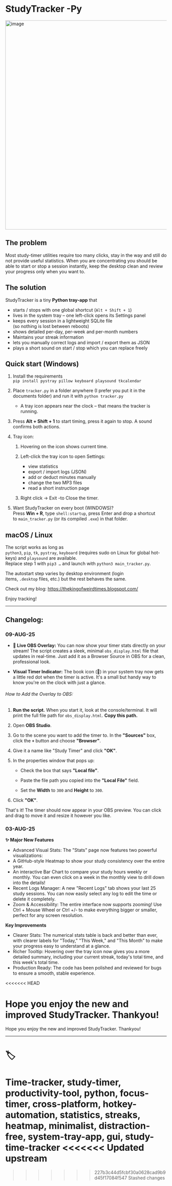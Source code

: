 # StudyTracker -Py

<img width="1170" height="654" alt="image" src="https://github.com/user-attachments/assets/fe66ee87-c447-4862-9c7c-d1db8b7e5c4c" />

## The problem

Most study-timer utilities require too many clicks, stay in the way and still do not provide useful statistics. When you are concentrating you should be able to start or stop a session instantly, keep the desktop clean and review your progress only when you want to.

## The solution

StudyTracker is a tiny **Python tray-app** that

- starts / stops with one global shortcut (`Alt + Shift + 1`)
- lives in the system tray – one left-click opens its Settings panel
- keeps every session in a lightweight SQLite file  
  (so nothing is lost between reboots)
- shows detailed per-day, per-week and per-month numbers
- Maintains your streak information
- lets you manually correct logs and import / export them as JSON
- plays a short sound on start / stop which you can replace freely

## Quick start (Windows)

1. Install the requirements  
   `pip install pystray pillow keyboard playsound tkcalendar`

2. Place `tracker.py` in a folder anywhere (I prefer you put it in the documents folder) and run it with `python tracker.py` 
   
   - A tray icon appears near the clock – that means the tracker is running.

3. Press **Alt + Shift + 1** to start timing, press it again to stop. A sound confirms both actions.

4. Tray icon:
   
   1. Hovering on the icon shows current time.
   
   2. Left-click the tray icon to open Settings:
      
      - view statistics
      - export / import logs (JSON)
      - add or deduct minutes manually
      - change the two MP3 files
      - read a short instruction page
   
   3. Right click -> Exit -to Close the timer.

5. Want StudyTracker on every boot (WINDOWS)?  
   Press **Win + R**, type `shell:startup`, press Enter and drop a shortcut to `main_tracker.py` (or its compiled `.exe`) in that folder.

## macOS / Linux

The script works as long as  
`python3`, `pip`, `tk`, `pystray`, `keyboard` (requires sudo on Linux for global hot-keys) and `playsound` are available.  
Replace step 1 with `pip3 …` and launch with `python3 main_tracker.py`.

The autostart step varies by desktop environment (login items, `.desktop` files, etc.) but the rest behaves the same.

Check out my blog: https://thekingofweirdtimes.blogspot.com/

Enjoy tracking!

---

## Changelog:

### 09-AUG-25

- **🔴 Live OBS Overlay:** You can now show your timer stats directly on your stream! The script creates a sleek, minimal `obs_display.html` file that updates in real-time. Just add it as a Browser Source in OBS for a clean, professional look.

- **Visual Timer Indicator:** The book icon (📖) in your system tray now gets a little red dot when the timer is active. It's a small but handy way to know you're on the clock with just a glance.

###### How to Add the Overlay to OBS:

1. **Run the script.** When you start it, look at the console/terminal. It will print the full file path for `obs_display.html`. **Copy this path.**

2. Open **OBS Studio**.

3. Go to the scene you want to add the timer to. In the **"Sources"** box, click the **`+`** button and choose **"Browser"**.

4. Give it a name like "Study Timer" and click **"OK"**.

5. In the properties window that pops up:
   
   - Check the box that says **"Local file"**.
   
   - Paste the file path you copied into the **"Local File"** field.
   
   - Set the **Width** to `300` and **Height** to `300`.

6. Click **"OK"**.

That's it! The timer should now appear in your OBS preview. You can click and drag to move it and resize it however you like.

### 03-AUG-25

**✨ Major New Features**

- Advanced Visual Stats: The "Stats" page now features two powerful visualizations:
- A GitHub-style Heatmap to show your study consistency over the entire year.
- An interactive Bar Chart to compare your study hours weekly or monthly. You can even click on a week in the monthly view to drill down into the details!
- Recent Logs Manager: A new "Recent Logs" tab shows your last 25 study sessions. You can now easily select any log to edit the time or delete it completely.
- Zoom & Accessibility: The entire interface now supports zooming! Use Ctrl + Mouse Wheel or Ctrl +/- to make everything bigger or smaller, perfect for any screen resolution.

 **Key Improvements**

- Clearer Stats: The numerical stats table is back and better than ever, with clearer labels for "Today," "This Week," and "This Month" to make your progress easy to understand at a glance.
- Richer Tooltip: Hovering over the tray icon now gives you a more detailed summary, including your current streak, today's total time, and this week's total time.
- Production Ready: The code has been polished and reviewed for bugs to ensure a smooth, stable experience.

<<<<<<< HEAD


Hope you enjoy the new and improved StudyTracker. Thankyou! 
=======
Hope you enjoy the new and improved StudyTracker. Thankyou!

---

# 🏷️
Time-tracker, study-timer, productivity-tool, python, focus-timer, cross-platform, hotkey-automation, statistics, streaks, heatmap, minimalist, distraction-free, system-tray-app, gui, study-time-tracker
<<<<<<< Updated upstream
=======
>>>>>>> 227b3c44d5fcbf30a0628cad9b9d45f17084f547
>>>>>>> Stashed changes
